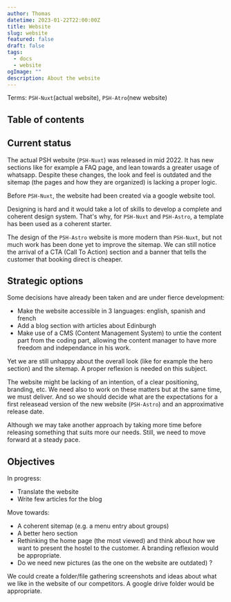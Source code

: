 ```yaml
---
author: Thomas
datetime: 2023-01-22T22:00:00Z
title: Website
slug: website
featured: false
draft: false
tags:
  - docs
  - website
ogImage: ""
description: About the website
---
```


Terms: `PSH-Nuxt`(actual website), `PSH-Atro`(new website)

## Table of contents

## Current status

The actual PSH website (`PSH-Nuxt`) was released in mid 2022. It has new sections like for example a FAQ page, and lean towards a greater usage of whatsapp. Despite these changes, the look and feel is outdated and the sitemap (the pages and how they are organized) is lacking a proper logic.

Before `PSH-Nuxt`, the website had been created via a google website tool.

Designing is hard and it would take a lot of skills to develop a complete and coherent design system. That's why, for `PSH-Nuxt` and `PSH-Astro`, a template has been used as a coherent starter.

The design of the `PSH-Astro` website is more modern than `PSH-Nuxt`, but not much work has been done yet to improve the sitemap. We can still notice the arrival of a CTA (Call To Action) section and a banner that tells the customer that booking direct is cheaper.

## Strategic options

Some decisions have already been taken and are under fierce development:

- Make the website accessible in 3 languages: english, spanish and french
- Add a blog section with articles about Edinburgh
- Make use of a CMS (Content Management System) to untie the content part from the coding part, allowing the content manager to have more freedom and independance in his work.

Yet we are still unhappy about the overall look (like for example the hero section) and the sitemap. A proper reflexion is needed on this subject.

The website might be lacking of an intention, of a clear positioning, branding, etc. We need also to work on these matters but at the same time, we must deliver. And so we should decide what are the expectations for a first releasead version of the new website (`PSH-Astro`) and an approximative release date.

Although we may take another approach by taking more time before releasing something that suits more our needs. Still, we need to move forward at a steady pace.

## Objectives

In progress:

- Translate the website
- Write few articles for the blog

Move towards:

- A coherent sitemap (e.g. a menu entry about groups)
- A better hero section
- Rethinking the home page (the most viewed) and think about how we want to present the hostel to the customer. A branding reflexion would be appropriate.
- Do we need new pictures (as the one on the website are outdated) ?

We could create a folder/file gathering screenshots and ideas about what we like in the website of our competitors. A google drive folder would be appropriate.
